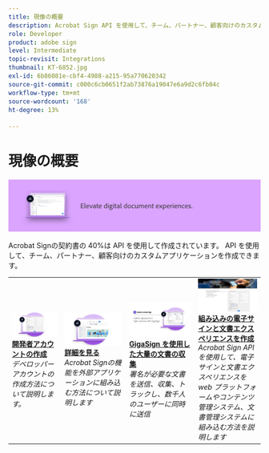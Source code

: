 ```yaml
---
title: 現像の概要
description: Acrobat Sign API を使用して、チーム、パートナー、顧客向けのカスタムアプリケーションを作成する方法について説明します
role: Developer
product: adobe sign
level: Intermediate
topic-revisit: Integrations
thumbnail: KT-6852.jpg
exl-id: 6b86081e-cbf4-4988-a215-95a770620342
source-git-commit: c000c6cb0651f2ab73876a19047e6a9d2c6fb04c
workflow-type: tm+mt
source-wordcount: '168'
ht-degree: 13%

---
```


# 現像の概要

![Sign 現像イメージ](../assets/Hero-Develop.png)

Acrobat Signの契約書の 40%は API を使用して作成されています。 API を使用して、チーム、パートナー、顧客向けのカスタムアプリケーションを作成できます。

<table style="table-layout:fixed">
<tr>
  <td>
    <a href="https://www.adobe.io/apis/documentcloud/sign.html" target="_blank">
      <img alt="開発者アカウントの作成" src="../assets/Develop_Getting-Started.png" />
    </a>
    <div>
    <a href="https://www.adobe.io/apis/documentcloud/sign.html" target="_blank"><strong>開発者アカウントの作成</strong></a>
    </div>
    <em>デベロッパーアカウントの作成方法について説明します。</em>
    <br>
  </td>
  <td>
    <a href="https://www.adobe.io/apis/documentcloud/sign/docs.html" target="_blank">
      <img alt="詳細を見る" src="../assets/Develop_Learn.png" />
    </a>
    <div>
    <a href="https://www.adobe.io/apis/documentcloud/sign/docs.html" target="_blank"><strong>詳細を見る</strong></a>
    </div>
    <em>Acrobat Signの機能を外部アプリケーションに組み込む方法について説明します</em>
    <br>
  </td>  
  <td>
    <a href="gigasign.md">
      <img alt="GigaSign を使用した大量の文書の収集" src="../assets/gigasign.jpg" />
    </a>
    <div>
    <a href="gigasign.md"><strong>GigaSign を使用した大量の文書の収集</strong></a>
    </div>
    <em>署名が必要な文書を送信、収集、トラックし、数千人のユーザーに同時に送信</em>
    <br>
  </td>
   <td>
    <a href="embeddedesignature.md">
      <img alt="組み込みの電子サインと文書エクスペリエンスを作成" src="assets/embeddedesignature/EmbedPart1_thumb.png" />
    </a>
    <div>
    <a href="embeddedesignature.md"><strong>組み込みの電子サインと文書エクスペリエンスを作成</strong></a>
    </div>
    <em>Acrobat Sign API を使用して、電子サインと文書エクスペリエンスを web プラットフォームやコンテンツ管理システム、文書管理システムに組み込む方法を説明します</em>
    <br>
  </td>
</tr>
</table>
